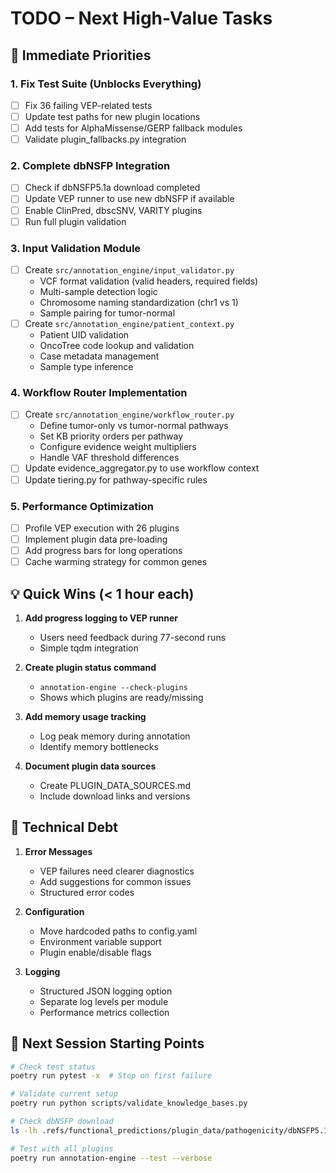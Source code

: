 # TODO – Next High-Value Tasks

## 🎯 Immediate Priorities

### 1. Fix Test Suite (Unblocks Everything)
- [ ] Fix 36 failing VEP-related tests
- [ ] Update test paths for new plugin locations
- [ ] Add tests for AlphaMissense/GERP fallback modules
- [ ] Validate plugin_fallbacks.py integration

### 2. Complete dbNSFP Integration
- [ ] Check if dbNSFP5.1a download completed
- [ ] Update VEP runner to use new dbNSFP if available
- [ ] Enable ClinPred, dbscSNV, VARITY plugins
- [ ] Run full plugin validation

### 3. Input Validation Module
- [ ] Create `src/annotation_engine/input_validator.py`
  - VCF format validation (valid headers, required fields)
  - Multi-sample detection logic
  - Chromosome naming standardization (chr1 vs 1)
  - Sample pairing for tumor-normal
- [ ] Create `src/annotation_engine/patient_context.py`
  - Patient UID validation
  - OncoTree code lookup and validation
  - Case metadata management
  - Sample type inference

### 4. Workflow Router Implementation
- [ ] Create `src/annotation_engine/workflow_router.py`
  - Define tumor-only vs tumor-normal pathways
  - Set KB priority orders per pathway
  - Configure evidence weight multipliers
  - Handle VAF threshold differences
- [ ] Update evidence_aggregator.py to use workflow context
- [ ] Update tiering.py for pathway-specific rules

### 5. Performance Optimization
- [ ] Profile VEP execution with 26 plugins
- [ ] Implement plugin data pre-loading
- [ ] Add progress bars for long operations
- [ ] Cache warming strategy for common genes

## 💡 Quick Wins (< 1 hour each)

1. **Add progress logging to VEP runner**
   - Users need feedback during 77-second runs
   - Simple tqdm integration

2. **Create plugin status command**
   - `annotation-engine --check-plugins`
   - Shows which plugins are ready/missing

3. **Add memory usage tracking**
   - Log peak memory during annotation
   - Identify memory bottlenecks

4. **Document plugin data sources**
   - Create PLUGIN_DATA_SOURCES.md
   - Include download links and versions

## 🔧 Technical Debt

1. **Error Messages**
   - VEP failures need clearer diagnostics
   - Add suggestions for common issues
   - Structured error codes

2. **Configuration**
   - Move hardcoded paths to config.yaml
   - Environment variable support
   - Plugin enable/disable flags

3. **Logging**
   - Structured JSON logging option
   - Separate log levels per module
   - Performance metrics collection

## 🚀 Next Session Starting Points

```bash
# Check test status
poetry run pytest -x  # Stop on first failure

# Validate current setup
poetry run python scripts/validate_knowledge_bases.py

# Check dbNSFP download
ls -lh .refs/functional_predictions/plugin_data/pathogenicity/dbNSFP5.1a*

# Test with all plugins
poetry run annotation-engine --test --verbose
```